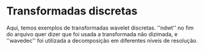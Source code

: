 # Transformadas discretas

Aqui, temos exemplos de transformadas wavelet discretas. ''ndwt'' no fim do arquivo quer dizer que foi usada a transformada
não dizimada, e ''wavedec'' foi utilizada a decomposição em diferentes níveis de resolução.
